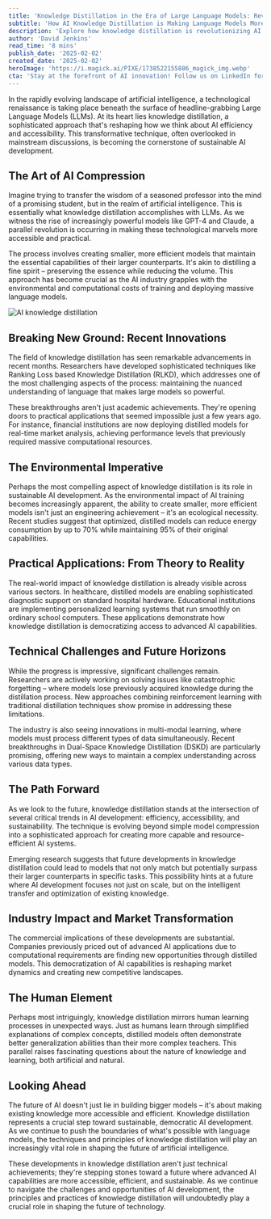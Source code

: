```yaml
---
title: 'Knowledge Distillation in the Era of Large Language Models: Revolutionizing AI Efficiency'
subtitle: 'How AI Knowledge Distillation is Making Language Models More Efficient'
description: 'Explore how knowledge distillation is revolutionizing AI efficiency by making large language models more accessible and sustainable. Discover the techniques that allow smaller models to maintain the capabilities of their larger counterparts, significantly reducing computational costs and environmental impact.'
author: 'David Jenkins'
read_time: '8 mins'
publish_date: '2025-02-02'
created_date: '2025-02-02'
heroImage: 'https://i.magick.ai/PIXE/1738522155886_magick_img.webp'
cta: 'Stay at the forefront of AI innovation! Follow us on LinkedIn for daily updates on groundbreaking developments in knowledge distillation and AI efficiency.'
---
```


In the rapidly evolving landscape of artificial intelligence, a technological renaissance is taking place beneath the surface of headline-grabbing Large Language Models (LLMs). At its heart lies knowledge distillation, a sophisticated approach that's reshaping how we think about AI efficiency and accessibility. This transformative technique, often overlooked in mainstream discussions, is becoming the cornerstone of sustainable AI development.

## The Art of AI Compression

Imagine trying to transfer the wisdom of a seasoned professor into the mind of a promising student, but in the realm of artificial intelligence. This is essentially what knowledge distillation accomplishes with LLMs. As we witness the rise of increasingly powerful models like GPT-4 and Claude, a parallel revolution is occurring in making these technological marvels more accessible and practical.

The process involves creating smaller, more efficient models that maintain the essential capabilities of their larger counterparts. It's akin to distilling a fine spirit – preserving the essence while reducing the volume. This approach has become crucial as the AI industry grapples with the environmental and computational costs of training and deploying massive language models.

![AI knowledge distillation](https://images.magick.ai/distillation-ai-concept.jpg)

## Breaking New Ground: Recent Innovations

The field of knowledge distillation has seen remarkable advancements in recent months. Researchers have developed sophisticated techniques like Ranking Loss based Knowledge Distillation (RLKD), which addresses one of the most challenging aspects of the process: maintaining the nuanced understanding of language that makes large models so powerful.

These breakthroughs aren't just academic achievements. They're opening doors to practical applications that seemed impossible just a few years ago. For instance, financial institutions are now deploying distilled models for real-time market analysis, achieving performance levels that previously required massive computational resources.

## The Environmental Imperative

Perhaps the most compelling aspect of knowledge distillation is its role in sustainable AI development. As the environmental impact of AI training becomes increasingly apparent, the ability to create smaller, more efficient models isn't just an engineering achievement – it's an ecological necessity. Recent studies suggest that optimized, distilled models can reduce energy consumption by up to 70% while maintaining 95% of their original capabilities.

## Practical Applications: From Theory to Reality

The real-world impact of knowledge distillation is already visible across various sectors. In healthcare, distilled models are enabling sophisticated diagnostic support on standard hospital hardware. Educational institutions are implementing personalized learning systems that run smoothly on ordinary school computers. These applications demonstrate how knowledge distillation is democratizing access to advanced AI capabilities.

## Technical Challenges and Future Horizons

While the progress is impressive, significant challenges remain. Researchers are actively working on solving issues like catastrophic forgetting – where models lose previously acquired knowledge during the distillation process. New approaches combining reinforcement learning with traditional distillation techniques show promise in addressing these limitations.

The industry is also seeing innovations in multi-modal learning, where models must process different types of data simultaneously. Recent breakthroughs in Dual-Space Knowledge Distillation (DSKD) are particularly promising, offering new ways to maintain a complex understanding across various data types.

## The Path Forward

As we look to the future, knowledge distillation stands at the intersection of several critical trends in AI development: efficiency, accessibility, and sustainability. The technique is evolving beyond simple model compression into a sophisticated approach for creating more capable and resource-efficient AI systems.

Emerging research suggests that future developments in knowledge distillation could lead to models that not only match but potentially surpass their larger counterparts in specific tasks. This possibility hints at a future where AI development focuses not just on scale, but on the intelligent transfer and optimization of existing knowledge.

## Industry Impact and Market Transformation

The commercial implications of these developments are substantial. Companies previously priced out of advanced AI applications due to computational requirements are finding new opportunities through distilled models. This democratization of AI capabilities is reshaping market dynamics and creating new competitive landscapes.

## The Human Element

Perhaps most intriguingly, knowledge distillation mirrors human learning processes in unexpected ways. Just as humans learn through simplified explanations of complex concepts, distilled models often demonstrate better generalization abilities than their more complex teachers. This parallel raises fascinating questions about the nature of knowledge and learning, both artificial and natural.

## Looking Ahead

The future of AI doesn't just lie in building bigger models – it's about making existing knowledge more accessible and efficient. Knowledge distillation represents a crucial step toward sustainable, democratic AI development. As we continue to push the boundaries of what's possible with language models, the techniques and principles of knowledge distillation will play an increasingly vital role in shaping the future of artificial intelligence.

These developments in knowledge distillation aren't just technical achievements; they're stepping stones toward a future where advanced AI capabilities are more accessible, efficient, and sustainable. As we continue to navigate the challenges and opportunities of AI development, the principles and practices of knowledge distillation will undoubtedly play a crucial role in shaping the future of technology.